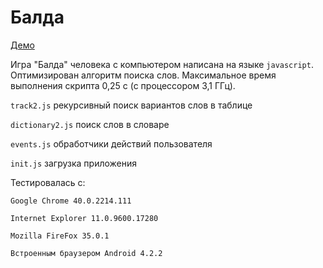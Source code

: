# Балда
[Демо](http://balda.hol.es/)

Игра "Балда" человека с компьютером написана на языке ```javascript```.
Оптимизирован алгоритм поиска слов. Максимальное время выполнения скрипта 0,25 с (с процессором 3,1 ГГц).

```track2.js``` рекурсивный поиск вариантов слов в таблице

```dictionary2.js``` поиск слов в словаре

```events.js``` обработчики действий пользователя

```init.js``` загрузка приложения


Тестировалась с:

```Google Chrome 40.0.2214.111```

```Internet Explorer 11.0.9600.17280```

```Mozilla FireFox 35.0.1```

```Встроенным браузером Android 4.2.2```
